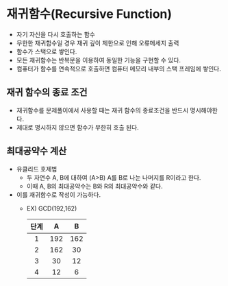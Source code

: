 # 재귀함수(Recursive Function)
- 자기 자신을 다시 호출하는 함수
- 무한한 재귀함수일 경우 재귀 깊이 제한으로 인해 오류메세지 출력
- 함수가 스택으로 쌓인다.
- 모든 재귀함수는 반복문을 이용하여 동일한 기능을 구현할 수 있다.
- 컴퓨터가 함수를 연속적으로 호출하면 컴퓨터 메모리 내부의 스택 프레임에 쌓인다.

## 재귀 함수의 종료 조건
- 재귀함수를 문제풀이에서 사용할 때는 재귀 함수의 종료조건을 반드시 명시해야한다.
- 제대로 명시하지 않으면 함수가 무한히 호출 된다.

## 최대공약수 계산
- 유클리드 호제법
  - 두 자연수 A, B에 대하여 (A>B) A를 B로 나눈 나머지를 R이라고 한다.
  - 이때 A, B의 최대공약수는 B와 R의 최대공약수와 같다.
- 이를 재귀함수로 작성이 가능하다.
  - EX) GCD(192,162)
 
    | 단계 	|  A  	|  B  	|
    |:----:	|:---:	|:---:	|
    |   1  	| 192 	| 162 	|
    |   2  	| 162 	|  30 	|
    |   3  	|  30 	|  12 	|
    |   4  	|  12 	|  6  	|

